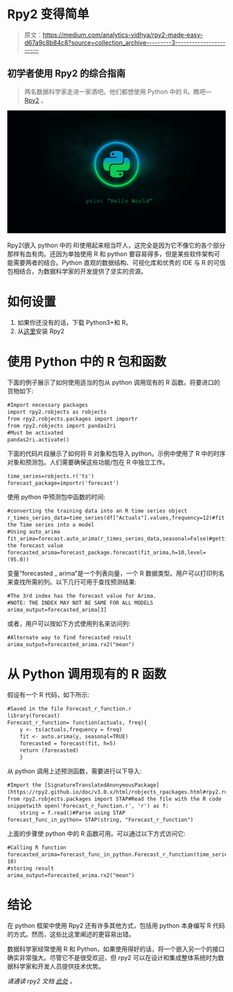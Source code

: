 # Rpy2 变得简单

> 原文：<https://medium.com/analytics-vidhya/rpy2-made-easy-d67a9c8b84c8?source=collection_archive---------3----------------------->

## 初学者使用 Rpy2 的综合指南

> 两名数据科学家走进一家酒吧。他们都想使用 Python 中的 R。瞧吧— [Rpy2](https://rpy2.github.io/doc/latest/html/index.html) 。

![](img/51fd2be0fdff103e9a72dcfd157b6208.png)

Rpy2(嵌入 python 中的 R)使用起来相当吓人，这完全是因为它不像它的各个部分那样有血有肉。还因为单独使用 R 和 python 要容易得多，但是某些软件架构可能需要两者的结合。Python 直观的数据结构、可视化库和优秀的 IDE 与 R 的可信包相结合，为数据科学家的开发提供了坚实的资源。

# 如何设置

1.  如果你还没有的话，下载 Python3+和 R。
2.  从[这里](https://pypi.org/project/rpy2/)安装 Rpy2

# 使用 Python 中的 R 包和函数

下面的例子展示了如何使用适当的包从 python 调用现有的 R 函数。将要进口的货物如下:

```
#Import necessary packages
import rpy2.robjects as robjects
from rpy2.robjects.packages import importr
from rpy2.robjects import pandas2ri
#Must be activated
pandas2ri.activate()
```

下面的代码片段展示了如何将 R 对象和包导入 python。示例中使用了 R 中的时序对象和预测包。人们需要确保这些功能/包在 R 中独立工作。

```
time_series=robjects.r('ts')
forecast_package=importr('forecast')
```

使用 python 中预测包中函数的时间:

```
#converting the training data into an R time series object
r_times_series_data=time_series(df["Actuals"].values,frequency=12)#fit the Time series into a model
#Using auto_arima
fit_arima=forecast.auto_arima(r_times_series_data,seasonal=False)#getting the forecast value
forecasted_arima=forecast_package.forecast(fit_arima,h=10,level=(95.0))
```

变量“forecasted _ arima”是一个列表向量，一个 R 数据类型。用户可以打印列名来查找所需的列。以下几行可用于查找预测结果:

```
#The 3rd index has the forecast value for Arima.
#NOTE: THE INDEX MAY NOT BE SAME FOR ALL MODELS
arima_output=forecasted_arima[3]
```

或者，用户可以按如下方式使用列名来访问列:

```
#Alternate way to find forecasted result
arima_output=forecasted_arima.rx2("mean")
```

# 从 Python 调用现有的 R 函数

假设有一个 R 代码，如下所示:

```
#Saved in the file Forecast_r_function.r
library(forecast)
Forecast_r_function= function(actuals, freq){
    y <- ts(actuals,frequency = freq)
    fit <- auto.arima(y, seasonal=TRUE)
    forecasted = forecast(fit, h=5)
    return (forecasted)
    }
```

从 python 调用上述预测函数，需要进行以下导入:

```
#Import the [SignatureTranslatedAnonymousPackage](https://rpy2.github.io/doc/v3.0.x/html/robjects_rpackages.html#rpy2.robjects.packages.SignatureTranslatedAnonymousPackage) 
from rpy2.robjects.packages import STAP#Read the file with the R code snippetwith open('Forecast_r_function.r', 'r') as f:
    string = f.read()#Parse using STAP
forecast_func_in_python= STAP(string, "Forecast_r_function")
```

上面的步骤使 python 中的 R 函数可用。可以通过以下方式访问它:

```
#Calling R function
forecasted_arima=forecast_func_in_python.Forecast_r_function(time_series, 10)
#storing result
arima_output=forecasted_arima.rx2("mean")
```

# 结论

在 python 框架中使用 Rpy2 还有许多其他方式，包括用 python 本身编写 R 代码的方式。然而，这些比这里阐述的更容易出错。

数据科学家经常使用 R 和 Python，如果使用得好的话，将一个嵌入另一个的接口确实非常强大。尽管它不是很受欢迎，但 rpy2 可以在设计和集成整体系统时为数据科学家和开发人员提供技术优势。

*请通读 rpy2 文档* [*此处*](https://rpy2.github.io/doc/v3.0.x/html/high-level.html) *。*